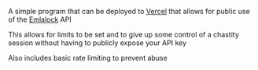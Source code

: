 A simple program that can be deployed to [Vercel](https://vercel.com/) that allows for public use of the [Emlalock](https://www.emlalock.com) API

This allows for limits to be set and to give up some control of a chastity session without having to publicly expose your API key

Also includes basic rate limiting to prevent abuse
